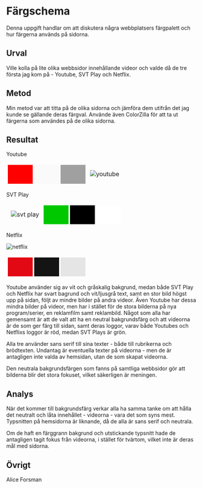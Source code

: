 ---
---
Färgschema
=========================

Denna uppgift handlar om att diskutera några webbplatsers färgpalett och hur färgerna används på sidorna.

Urval
-----------------------

Ville kolla på lite olika webbsidor innehållande videor och valde då de tre första jag kom på - Youtube, SVT Play och Netflix.


Metod
-----------------------

Min metod var att titta på de olika sidorna och jämföra dem utifrån det jag kunde se gällande deras färgval.
Använde även ColorZilla för att ta ut färgerna som användes på de olika sidorna.

Resultat
-----------------------

<table style="border-spacing: 4px; border-collapse: separate">
Youtube
<tr>
<td style="height: 50px; width: 50px; background-color: #ff0000">
<td style="height: 50px; width: 50px; background-color: #fafafa">
<td style="height: 50px; width: 50px; background-color: #a0a0a0">
<td><img src="../htdocs/img/youtube.jpg" alt="youtube">
</tr>
</table>

<table style="border-spacing: 4px; border-collapse: separate">
SVT Play
<tr>
<td><img src="../htdocs/img/svtplay.jpg" alt="svt play">
<td style="height: 50px; width: 50px; background-color: #00C800">
<td style="height: 50px; width: 50px; background-color: #000">
<td style="height: 50px; width: 50px; background-color: #fff">
</tr>
</table>


Netflix
<table style="border-spacing: 4px; border-collapse: separate">
<img src="../htdocs/img/netflix.jpg" alt="netflix">
<tr>
<td style="height: 50px; width: 50px; background-color: #e30914">
<td style="height: 50px; width: 50px; background-color: #141414">
<td style="height: 50px; width: 50px; background-color: #e5e5e5">
</tr>
</table>

Youtube använder sig av vit och gråskalig bakgrund, medan både SVT Play och Netflix har svart bagrund och vit/ljusgrå text, samt en stor bild högst upp på sidan, följt av mindre bilder på andra videor. Även Youtube har dessa mindra bilder på videor, men har i stället för de stora bilderna på nya program/serier, en reklamfilm samt reklambild.
Något som alla har gemensamt är att de valt att ha en neutral bakgrundsfärg och att videorna är de som ger färg till sidan, samt deras loggor, varav både Youtubes och Netflixs loggor är röd, medan SVT Plays är grön.

Alla tre använder sans serif till sina texter - både till rubrikerna och brödtexten. Undantag är eventuella texter på videorna - men de är antagligen inte valda av hemsidan, utan de som skapat videorna.

Den neutrala bakgrundsfärgen som fanns på samtliga webbsidor gör att bilderna blir det stora fokuset, vilket säkerligen är meningen.

Analys
-----------------------

När det kommer till bakgrundsfärg verkar alla ha samma tanke om att hålla det neutralt och låta innehållet - videorna - vara det som syns mest. Typsnitten på hemsidorna är liknande, då de alla är sans serif och neutrala.

Om de haft en färggrann bakgrund och utstickande typsnitt hade de antagligen tagit fokus från videorna, i stället för tvärtom, vilket inte är deras mål med sidorna.

Övrigt
-----------------------

Alice Forsman
